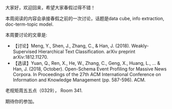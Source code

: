 大家好，欢迎回来，希望大家春假过得不错！

本周阅读的内容会承接春假之前的一次讨论，话题是data cube, info extraction, doc-term-topic model.

本周要讨论的文章是: 
- 【讨论】Meng, Y., Shen, J., Zhang, C., & Han, J. (2018). Weakly-Supervised Hierarchical Text Classification. arXiv preprint arXiv:1812.11270.
- 【选读】Yuan, Q., Ren, X., He, W., Zhang, C., Geng, X., Huang, L., ... & Han, J. (2018, October). Open-Schema Event Profiling for Massive News Corpora. In Proceedings of the 27th ACM International Conference on Information and Knowledge Management (pp. 587-596). ACM.

老规矩周五五点（0329）， Room 341. 

期待你的参加。
